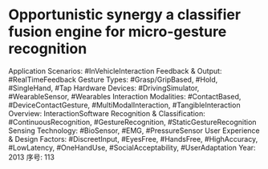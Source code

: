 # Opportunistic synergy a classifier fusion engine for micro-gesture recognition

Application Scenarios: #InVehicleInteraction
Feedback & Output: #RealTimeFeedback
Gesture Types: #Grasp/GripBased, #Hold, #SingleHand, #Tap
Hardware Devices: #DrivingSimulator, #WearableSensor, #Wearables
Interaction Modalities: #ContactBased, #DeviceContactGesture, #MultiModalInteraction, #TangibleInteraction
Overview: InteractionSoftware
Recognition & Classification: #ContinuousRecognition, #GestureRecognition, #StaticGestureRecognition
Sensing Technology: #BioSensor, #EMG, #PressureSensor
User Experience & Design Factors: #DiscreetInput, #EyesFree, #HandsFree, #HighAccuracy, #LowLatency, #OneHandUse, #SocialAcceptability, #UserAdaptation
Year: 2013
序号: 113